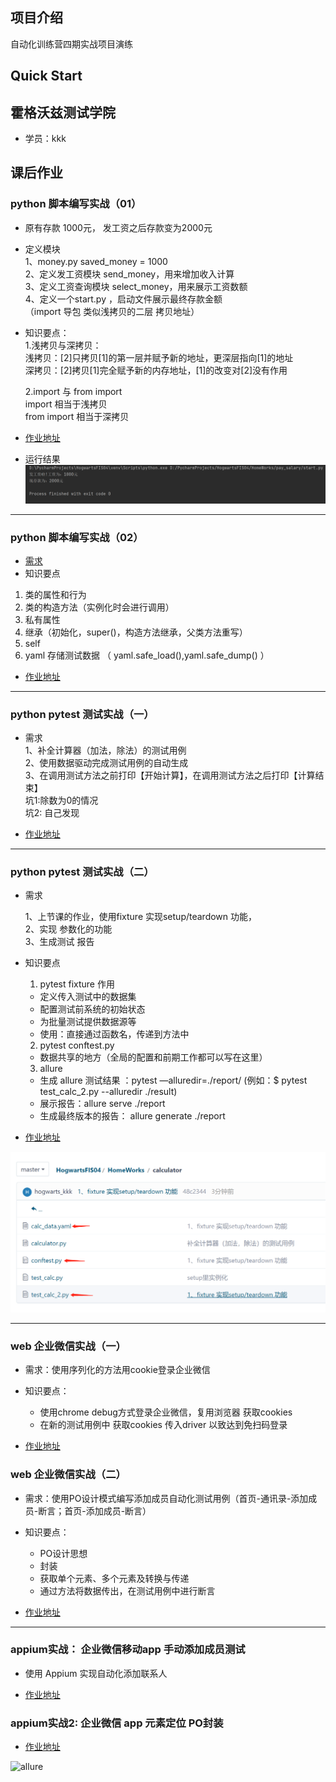 ## 项目介绍
自动化训练营四期实战项目演练

## Quick Start

## 霍格沃兹测试学院
- 学员：kkk

## 课后作业

### python 脚本编写实战（01）
- 原有存款 1000元， 发工资之后存款变为2000元  
- 定义模块  
1、money.py saved_money = 1000  
2、定义发工资模块 send_money，用来增加收入计算  
3、定义工资查询模块 select_money，用来展示工资数额  
4、定义一个start.py ，启动文件展示最终存款金额  
（import 导包 类似浅拷贝的二层 拷贝地址）

- 知识要点：  
1.浅拷贝与深拷贝：  
  浅拷贝：[2]只拷贝[1]的第一层并赋予新的地址，更深层指向[1]的地址  
  深拷贝：[2]拷贝[1]完全赋予新的内存地址，[1]的改变对[2]没有作用
  
  2.import 与 from import  
import 相当于浅拷贝  
from import 相当于深拷贝


- [作业地址](https://gitee.com/hogwarts-kkk/HogwartsFIS04/tree/master/HomeWorks/pay_salary)


- 运行结果
![img.png](HomeWorks/pay_salary/img.png)

---------------------------------------------------------------------

### python 脚本编写实战（02）

- [需求](HomeWorks/class_animal/animal_needs.txt)
- 知识要点
1. 类的属性和行为
2. 类的构造方法（实例化时会进行调用）
3. 私有属性
4. 继承（初始化，super()，构造方法继承，父类方法重写）
5. self
6. yaml 存储测试数据 （ yaml.safe_load(),yaml.safe_dump() ）

- [作业地址](https://gitee.com/hogwarts-kkk/HogwartsFIS04/tree/master/HomeWorks/class_animal)

---------------------------------------------------------------------

### python pytest 测试实战（一）

- 需求  
1、补全计算器（加法，除法）的测试用例  
2、使用数据驱动完成测试用例的自动生成  
3、在调用测试方法之前打印【开始计算】，在调用测试方法之后打印【计算结束】   
  坑1:除数为0的情况  
坑2: 自己发现
  

- [作业地址](https://gitee.com/hogwarts-kkk/HogwartsFIS04/tree/master/HomeWorks/calculator)

---------------------------------------------------------------------
### python pytest 测试实战（二）
- 需求
  
  1、上节课的作业，使用fixture 实现setup/teardown 功能，  
2、实现 参数化的功能  
3、生成测试 报告


- 知识要点
  1. pytest fixture 作用
    - 定义传入测试中的数据集
     - 配置测试前系统的初始状态
     - 为批量测试提供数据源等
    - 使用：直接通过函数名，传递到方法中
  
  2. pytest conftest.py
  - 数据共享的地方（全局的配置和前期工作都可以写在这里）
  3. allure
  - 生成 allure 测试结果 ：pytest —alluredir=./report/ (例如：$ pytest test_calc_2.py --alluredir ./result)
  - 展示报告：allure serve ./report
  - 生成最终版本的报告： allure generate ./report


- [作业地址](https://gitee.com/hogwarts-kkk/HogwartsFIS04/tree/master/HomeWorks/calculator)

![img.png](HomeWorks/calculator/img.png)

---------------------------------------------------------------------

### web 企业微信实战（一）

- 需求：使用序列化的方法用cookie登录企业微信
- 知识要点：
  - 使用chrome debug方式登录企业微信，复用浏览器 获取cookies 
  - 在新的测试用例中 获取cookies 传入driver 以致达到免扫码登录
  
- [作业地址](https://gitee.com/hogwarts-kkk/HogwartsFIS04/tree/master/HomeWorks/we_getcookies)

### web 企业微信实战（二）

- 需求：使用PO设计模式编写添加成员自动化测试用例（首页-通讯录-添加成员-断言；首页-添加成员-断言）
- 知识要点：
  - PO设计思想 
  - 封装
  - 获取单个元素、多个元素及转换与传递
  - 通过方法将数据传出，在测试用例中进行断言
  
- [作业地址](https://gitee.com/hogwarts-kkk/HogwartsFIS04/tree/master/HomeWorks/test_po)


---

### appium实战： 企业微信移动app 手动添加成员测试

- 使用 Appium 实现自动化添加联系人

- [作业地址](https://gitee.com/hogwarts-kkk/HogwartsFIS04/tree/master/HomeWorks/mumu_workwx)

### appium实战2: 企业微信 app 元素定位 PO封装

- [作业地址](https://gitee.com/hogwarts-kkk/HogwartsFIS04/tree/master/HomeWorks/test_appium)

![allure](https://img-blog.csdnimg.cn/20210517230156508.png)